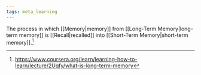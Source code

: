 ```yaml
---
tags: meta_learning
---
```


The process in which [[Memory|memory]] from [[Long-Term Memory|long-term memory]] is [[Recall|recalled]] into [[Short-Term Memory|short-term memory]].[^1]

[^1]: https://www.coursera.org/learn/learning-how-to-learn/lecture/2Uqfy/what-is-long-term-memory